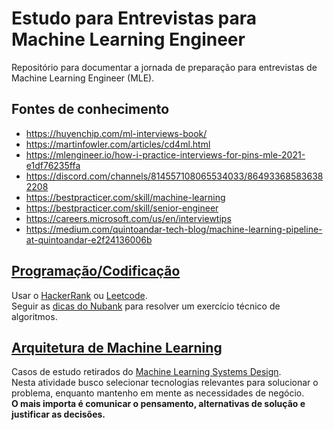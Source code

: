 # Estudo para Entrevistas para Machine Learning Engineer

Repositório para documentar a jornada de preparação para entrevistas de Machine Learning Engineer (MLE).

## Fontes de conhecimento

- https://huyenchip.com/ml-interviews-book/
- https://martinfowler.com/articles/cd4ml.html
- https://mlengineer.io/how-i-practice-interviews-for-pins-mle-2021-e1df76235ffa 
- https://discord.com/channels/814557108065534033/864933685836382208
- https://bestpracticer.com/skill/machine-learning
- https://bestpracticer.com/skill/senior-engineer
- https://careers.microsoft.com/us/en/interviewtips
- https://medium.com/quintoandar-tech-blog/machine-learning-pipeline-at-quintoandar-e2f24136006b

## [Programação/Codificação](./code-questions)

Usar o [HackerRank](https://www.hackerrank.com/dashboard) ou [Leetcode](https://leetcode.com/).<br>
Seguir as [dicas do Nubank](https://blog.nubank.com.br/engenharia-de-software-exercicios-de-algoritmos/) para resolver um exercício técnico de algoritmos.

## [Arquitetura de Machine Learning](./architecture-questions)

Casos de estudo retirados do [Machine Learning Systems Design](https://huyenchip.com/machine-learning-systems-design/toc.html).<br>
Nesta atividade busco selecionar tecnologias relevantes para solucionar o problema,
enquanto mantenho em mente as necessidades de negócio.<br>
**O mais importa é comunicar o pensamento, alternativas de solução e justificar as decisões.**

